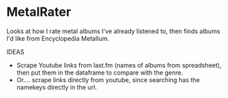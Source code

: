 # MetalRater
Looks at how I rate metal albums I've already listened to, then finds albums I'd like from Encyclopedia Metallum.


IDEAS
- Scrape Youtube links from last.fm (names of albums from spreadsheet), then put them in the dataframe to compare with the genre.
- Or.... scrape links directly from youtube, since searching has the namekeys directly in the url.
